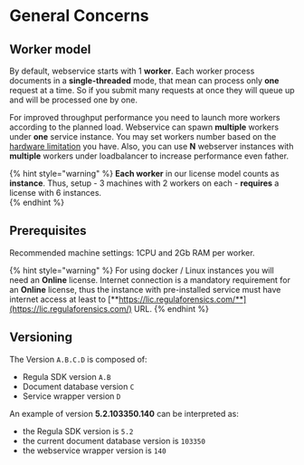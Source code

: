 # General Concerns

## Worker model

By default, webservice starts with 1 **worker**. 
Each worker process documents in a **single-threaded** mode, that mean can process only **one** request at a time.
So if you submit many requests at once they will queue up and will be processed one by one.

For improved throughput performance you need to launch more workers according to the planned load.
Webservice can spawn **multiple** workers under **one** service instance.
You may set workers number based on the [hardware limitation](#Prerequisites) you have.
Also, you can use **N** webserver instances with **multiple** workers under loadbalancer to increase performance even father.

{% hint style="warning" %}
**Each worker** in our license model counts as **instance**. 
Thus, setup - 3 machines with 2 workers on each - **requires** a license with 6 instances.   
{% endhint %}

## Prerequisites

Recommended machine settings: 1CPU and 2Gb RAM per worker.

{% hint style="warning" %}
For using docker / Linux instances you will need an **Online** license.
Internet connection is a mandatory requirement for an **Online** license, 
  thus the instance with pre-installed service must have internet access at least to 
  [**https://lic.regulaforensics.com/**](https://lic.regulaforensics.com/) URL.
{% endhint %}

## Versioning

The Version `A.B.C.D` is composed of:

* Regula SDK version `A.B`
* Document database version `C`
* Service wrapper version `D`

An example of version **5.2.103350.140** can be interpreted as:

* the Regula SDK version is `5.2`
* the current document database version is `103350`
* the webservice wrapper version is `140`

